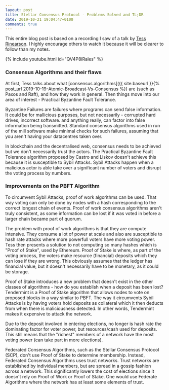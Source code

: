 ```yaml
---
layout: post
title: Stellar Consensus Protocol - Problems Solved and TL;DR
date: 2019-10-21 19:04:47+0100
comments: true
---
```


This entire blog post is based on a recording I saw of a talk by [Tess Rinearson](https://twitter.com/_tessr).
I highly encourage others to watch it because it will be clearer to follow than my notes.

{% include youtube.html id="QV4P8iRales" %}

### Consensus Algorithms and their flaws

At first, Tess talks about what [consensus algorithms]({{ site.baseurl }}{% post_url 2019-10-19-Atomic-Broadcast-Vs-Consensus %}) are (such as Paxos and Raft), and how they work in general.
Then things move into our area of interest - Practical Byzantine Fault Tolerance.

Byzantine Failures are failures where programs can send false information.
It could be for mallicious purposes, but not necessarily - corrupted hard drives, incorrect software. and anything really, can factor into false information being transmitted.
Standard consensus algorithms used in run of the mill software make minimal checks for such failures, assuming that you aren't having your datacentres taken over.

In blockchain and the decentralised web, consensus needs to be achieved but we don't necessarily trust the actors.
The Practical Byzantine Fault Tolerance algorithm proposed by Castro and Liskov doesn't achieve this because it is susceptible to Sybil Attacks.
Sybil Attacks happen when a malicious actor is able take over a significant number of voters and disrupt the voting process by numbers.

### Improvements on the PBFT Algorithm

To circumvent Sybil Attacks, proof of work algorithms can be used.
That way voting can only be done by nodes with a hash corresponding to the correct longest chain of events.
Proof of work consensus algorithms aren't truly consistent, as some information can be lost if it was voted in before a larger chain became part of quorum.

The problem with proof of work algorithms is that they are compute intensive.
They consume a lot of power at scale and also are susceptible to hash rate attacks where more powerfull voters have more voting power.
Tess then presents a solution to not computing so many hashes which is "Proof of Stake", used by Ethereum.
Proof of Stake is where, as part of the voting process, the voters make resource (financial) deposits which they can lose if they are wrong.
This obviously assumes that the ledger has financial value, but it doesn't necessarily have to be monetary, as it could be storage.

Proof of Stake introduces a new problem that doesn't exist in the other classes of algorithms - how do you establish when a deposit has been lost?
Tendermint is a Proof of Stake algorithm that allows nodes to vote on proposed blocks in a way similar to PBFT.
The way it circumvents Sybil Attacks is by having voters hold deposits as collateral which it then deducts from when there is maliciousness detected.
In other words, Tendermint makes it expensive to attack the network.

Due to the deposit involved in entering elections, no longer is hash rate the dominating factor for voter power, but resources/cash used for deposits.
This still means that the "richest" members of a network have the most voting power (can take part in more elections).

Federated Consensus Algorithms, such as the Stellar Consensus Protocol (SCP), don't use Proof of Stake to determine membership.
Instead, Federated Consensus Algorithms uses trust networks.
Trust networks are established by individual members, but are spread in a gossip fashion across a network.
This significantly lowers the cost of elections since it doesn't rely on Proof of Work or Proof of Stake.
One would use Federate Algorithms where the network has at least some elements of trust.
